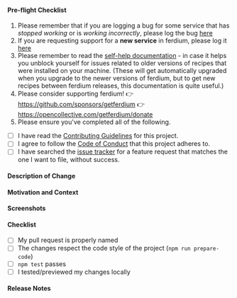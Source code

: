<!-- Thank you for your Pull Request. -->
<!-- If you're unsure about any of these, don't hesitate to ask. We're here to help! -->
<!-- Please start by naming your pull request properly for e.g. "Add Google Tasks to Todo providers". -->
<!-- Please keep in mind that any text inside "<!--" and "--\>" are comments from us and won't be visible in your bug report, so please don't put any text in them. -->

#### Pre-flight Checklist

1. Please remember that if you are logging a bug for some service that has _stopped working_ or is _working incorrectly_, please log the bug [here](https://github.com/getferdium/recipes/issues)
2. If you are requesting support for a **new service** in ferdium, please log it [here](https://github.com/getferdium/recipes/pulls)
3. Please remember to read the [self-help documentation](https://github.com/getferdium/ferdium#troubleshooting-recipes-self-help) - in case it helps you unblock yourself for issues related to older versions of recipes that were installed on your machine. (These will get automatically upgraded when you upgrade to the newer versions of ferdium, but to get new recipes between ferdium releases, this documentation is quite useful.)
4. Please consider supporting ferdium!
  👉 https://github.com/sponsors/getferdium
  👉 https://opencollective.com/getferdium/donate
5. Please ensure you've completed all of the following.

- [ ] I have read the [Contributing Guidelines](https://github.com/getferdium/ferdium/blob/develop/CONTRIBUTING.md) for this project.
- [ ] I agree to follow the [Code of Conduct](https://github.com/getferdium/ferdium/blob/develop/CODE_OF_CONDUCT.md) that this project adheres to.
- [ ] I have searched the [issue tracker](https://github.com/getferdium/ferdium/issues) for a feature request that matches the one I want to file, without success.

#### Description of Change
<!-- Describe your changes in detail. -->

#### Motivation and Context
<!-- Why is this change required? What problem does it solve?  If it fixes an open issue, please link to the issue here. -->

#### Screenshots
<!-- Remove the section if this does not apply. -->

#### Checklist
<!-- Remove items that do not apply. For completed items, change [ ] to [x]. -->
- [ ] My pull request is properly named
- [ ] The changes respect the code style of the project (`npm run prepare-code`)
- [ ] `npm test` passes
- [ ] I tested/previewed my changes locally

#### Release Notes
<!-- Please add a one-line description for users of ferdium to read in the release notes, or 'none' if no notes relevant to such users. Examples and help on special cases: https://github.com/electron/clerk/blob/master/README.md#examples -->
